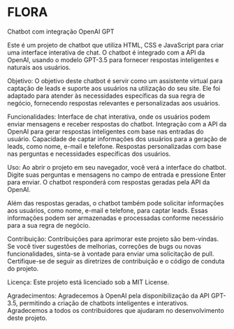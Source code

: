 # FLORA
Chatbot com integração OpenAI GPT

Este é um projeto de chatbot que utiliza HTML, CSS e JavaScript para criar uma interface interativa de chat. O chatbot é integrado com a API da OpenAI, usando o modelo GPT-3.5 para fornecer respostas inteligentes e naturais aos usuários.

Objetivo:
O objetivo deste chatbot é servir como um assistente virtual para captação de leads e suporte aos usuários na utilização do seu site. Ele foi adaptado para atender às necessidades específicas da sua regra de negócio, fornecendo respostas relevantes e personalizadas aos usuários.

Funcionalidades:
    Interface de chat interativa, onde os usuários podem enviar mensagens e receber respostas do chatbot.
    Integração com a API da OpenAI para gerar respostas inteligentes com base nas entradas do usuário.
    Capacidade de captar informações dos usuários para a geração de leads, como nome, e-mail e telefone.
    Respostas personalizadas com base nas perguntas e necessidades específicas dos usuários.
    
    
Uso:
Ao abrir o projeto em seu navegador, você verá a interface do chatbot. Digite suas perguntas e mensagens no campo de entrada e pressione Enter para enviar. O chatbot responderá com respostas geradas pela API da OpenAI.

Além das respostas geradas, o chatbot também pode solicitar informações aos usuários, como nome, e-mail e telefone, para captar leads. Essas informações podem ser armazenadas e processadas conforme necessário para a sua regra de negócio.

Contribuição:
Contribuições para aprimorar este projeto são bem-vindas. Se você tiver sugestões de melhorias, correções de bugs ou novas funcionalidades, sinta-se à vontade para enviar uma solicitação de pull. Certifique-se de seguir as diretrizes de contribuição e o código de conduta do projeto.

Licença:
Este projeto está licenciado sob a MIT License.

Agradecimentos:
    Agradecemos à OpenAI pela disponibilização da API GPT-3.5, permitindo a criação de chatbots inteligentes e interativos.
    Agradecemos a todos os contribuidores que ajudaram no desenvolvimento deste projeto.
